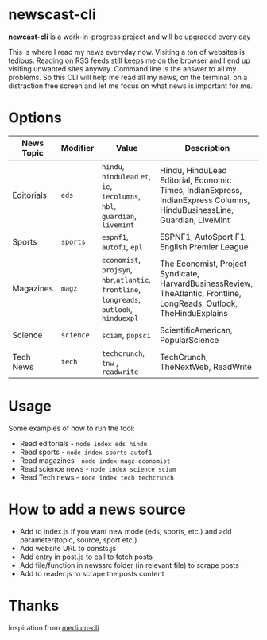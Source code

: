# newscast-cli

**newcast-cli** is a work-in-progress project and will be upgraded every day

This is where I read my news everyday now.
Visiting a ton of websites is tedious. Reading on RSS feeds still keeps me on the browser and I end up visiting unwanted sites anyway.
Command line is the answer to all my problems. So this CLI will help me read all my news, on the terminal, on a distraction free screen and let me focus on what news is important for me.

# Options

| News Topic | Modifier  | Value                                                                                      | Description                                                                                                             |
| ---------- | --------- | ------------------------------------------------------------------------------------------ | ----------------------------------------------------------------------------------------------------------------------- |
| Editorials | `eds`     | `hindu`, `hindulead` `et`, `ie`, `iecolumns`, `hbl`, `guardian`, `livemint`                | Hindu, HinduLead Editorial, Economic Times, IndianExpress, IndianExpress Columns, HinduBusinessLine, Guardian, LiveMint |
| Sports     | `sports`  | `espnf1`, `autof1`, `epl`                                                                  | ESPNF1, AutoSport F1, English Premier League                                                                            |
| Magazines  | `magz`    | `economist`, `projsyn`, `hbr`,`atlantic`, `frontline`, `longreads`, `outlook`, `hinduexpl` | The Economist, Project Syndicate, HarvardBusinessReview, TheAtlantic, Frontline, LongReads, Outlook, TheHinduExplains   |
| Science    | `science` | `sciam`, `popsci`                                                                          | ScientificAmerican, PopularScience                                                                                      |
| Tech News  | `tech`    | `techcrunch`, `tnw` , `readwrite`                                                          | TechCrunch, TheNextWeb, ReadWrite                                                                                       |

# Usage

Some examples of how to run the tool:

- Read editorials - `node index eds hindu`
- Read sports - `node index sports autof1`
- Read magazines - `node index magz economist`
- Read science news - `node index science sciam`
- Read Tech news - `node index tech techcrunch`

# How to add a news source

- Add to index.js if you want new mode (eds, sports, etc.) and add parameter(topic, source, sport etc.)
- Add website URL to consts.js
- Add entry in post.js to call to fetch posts
- Add file/function in newssrc folder (in relevant file) to scrape posts
- Add to reader.js to scrape the posts content

# Thanks

Inspiration from [medium-cli](https://github.com/djadmin/medium-cli)
